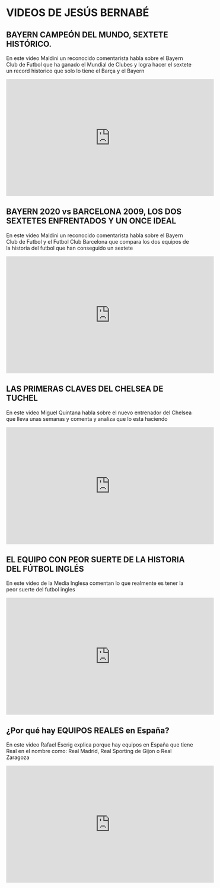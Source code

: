 # VIDEOS DE JESÚS BERNABÉ
 ## BAYERN CAMPEÓN DEL MUNDO, SEXTETE HISTÓRICO.
 En este video Maldini un reconocido comentarista habla sobre el Bayern Club de Futbol que ha ganado el Mundial de Clubes y logra hacer el sextete un record historico que solo lo tiene el Barça y el Bayern
 <iframe width="560" height="315" src="https://www.youtube.com/embed/KlOy5H6RREU" frameborder="0" allow="accelerometer; autoplay; clipboard-write; encrypted-media; gyroscope; picture-in-picture" allowfullscreen></iframe>
 
 ## BAYERN 2020 vs BARCELONA 2009, LOS DOS SEXTETES ENFRENTADOS Y UN ONCE IDEAL
 En este video Maldini un reconocido comentarista habla sobre el Bayern Club de Futbol y el Futbol Club Barcelona que compara los dos equipos de la historia del futbol que han conseguido un sextete
<iframe width="560" height="315" src="https://www.youtube.com/embed/kqCfkenqfAo" frameborder="0" allow="accelerometer; autoplay; clipboard-write; encrypted-media; gyroscope; picture-in-picture" allowfullscreen></iframe>
 
 ## LAS PRIMERAS CLAVES DEL CHELSEA DE TUCHEL
 En este video Miguel Quintana habla sobre el nuevo entrenador del Chelsea que lleva unas semanas y comenta y analiza que lo esta haciendo
 <iframe width="560" height="315" src="https://www.youtube.com/embed/aFgC5OJIyEc" frameborder="0" allow="accelerometer; autoplay; clipboard-write; encrypted-media; gyroscope; picture-in-picture" allowfullscreen></iframe>
 
 ## EL EQUIPO CON PEOR SUERTE DE LA HISTORIA DEL FÚTBOL INGLÉS
 En este video de la Media Inglesa comentan lo que realmente es tener la peor suerte del futbol ingles
 <iframe width="560" height="315" src="https://www.youtube.com/embed/f9IE35pSo4c" frameborder="0" allow="accelerometer; autoplay; clipboard-write; encrypted-media; gyroscope; picture-in-picture" allowfullscreen></iframe>
 
 ## ¿Por qué hay EQUIPOS REALES en España?
 En este video Rafael Escrig explica porque hay equipos en España que tiene Real en el nombre como: Real Madrid, Real Sporting de Gijon o Real Zaragoza
 <iframe width="560" height="315" src="https://www.youtube.com/embed/vzEz9Of7KG4" frameborder="0" allow="accelerometer; autoplay; clipboard-write; encrypted-media; gyroscope; picture-in-picture" allowfullscreen></iframe>
 
 
 
 
 
 
 
 
 
 
